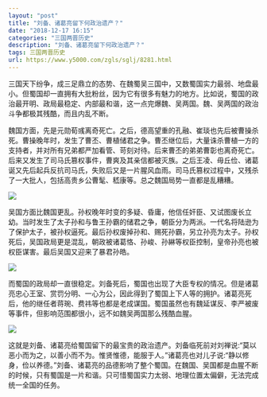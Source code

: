 ```yaml
---
layout: "post"
title: "刘备、诸葛亮留下何政治遗产？"
date: "2018-12-17 16:15"
categories: "三国两晋历史"
description: "刘备、诸葛亮留下何政治遗产？"
tags: 三国两晋历史
url: https://www.y5000.com/zgls/sglj/8281.html
---
```






三国天下纷争，成三足鼎立的态势、在魏蜀吴三国中，又数蜀国实力最弱、地盘最小。但蜀国却一直拥有大批粉丝，因为它有很多有魅力的地方。比如说，蜀国的政治最开明、政局最稳定、内部最和谐，这一点完爆魏、吴两国。魏、吴两国的政治斗争都极其残酷，而且内乱不断。

魏国方面，先是元勋荀彧离奇死亡。之后，德高望重的孔融、崔琰也先后被曹操杀死。曹操晚年时，发生了曹丕、曹植储君之争。曹丕继位后，大量诛杀曹植一方的支持者，并对所有兄弟都严加看管、苛刻对待。后来曹丕的弟弟曹彰也离奇死亡。后来又发生了司马氏篡权事件，曹爽及其亲信都被灭族。之后王凌、毋丘俭、诸葛诞又先后起兵反抗司马氏，失败后又是一片腥风血雨。司马氏篡权过程中，又残杀了一大批人，包括高贵乡公曹髦、嵇康等。总之魏国局势一直都是乱糟糟。

![](https://img.y5000.com/uploads/allimg/161226/14212G0K-0.jpg)

吴国方面比魏国更乱。孙权晚年时变的多疑、昏庸，他信任奸臣、又试图废长立幼。当时发生了太子孙和与鲁王孙霸的储君之争，朝臣分为两派。一代名将陆逊为了保护太子，被孙权逼死。最后孙权废掉孙和、赐死孙霸，另立孙亮为太子。孙权死后，吴国政局更是混乱，朝政被诸葛恪、孙峻、孙綝等权臣控制，皇帝孙亮也被权臣谋害。最后吴国又迎来了暴君孙皓。

![](https://img.y5000.com/uploads/allimg/161226/14212KZ4-1.jpg)

而蜀国的政局却一直很稳定。刘备死后，蜀国也出现了大臣专权的情况。但是诸葛亮忠心王室、赏罚分明、一心为公，因此得到了蜀国上下人等的拥护。诸葛亮死后，他的继任者蒋琬、费祎等也都是老成谋国。蜀国虽然也有魏延谋反、李严被废等事件，但影响范围都很小，远不如魏吴两国那么残酷血腥。

![](https://img.y5000.com/uploads/allimg/161226/14212MK9-2.jpg)

这就是刘备、诸葛亮给蜀国留下的最宝贵的政治遗产。刘备临死前对刘禅说:“莫以恶小而为之，以善小而不为。惟贤惟德，能服于人。”诸葛亮也对儿子说:“静以修身，俭以养德。”刘备、诸葛亮的品德影响了整个蜀国。在魏国、吴国都是血腥不断的时候，只有蜀国是一片和谐。只可惜蜀国实力太弱、地理位置太偏僻，无法完成统一全国的任务。
